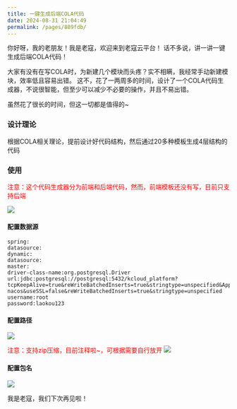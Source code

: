 ```yaml
---
title: 一键生成后端COLA代码
date: 2024-08-31 21:04:49
permalink: /pages/889fdb/
---
```


你好呀，我的老朋友！我是老寇，欢迎来到老寇云平台！
话不多说，讲一讲一键生成后端COLA代码！

大家有没有在写COLA时，为新建几个模块而头疼？实不相瞒，我经常手动新建模块，效率低且容易出错。
这不，花了一两周多的时间，设计了一个COLA代码生成器，不说很智能，但至少可以减少不必要的操作，并且不易出错。

虽然花了很长的时间，但这一切都是值得的~

### 设计理论

根据COLA相关理论，提前设计好代码结构，然后通过20多种模板生成4层结构的代码

### 使用

<font color="red"> 注意：这个代码生成器分为前端和后端代码，然而，前端模板还没有写，目前只支持后端</font>

<img src="/img/一键生成后端COLA代码/img.png"/>

#### 配置数据源

```properties
spring:
datasource:
dynamic:
datasource:
master:
driver-class-name:org.postgresql.Driver
url:jdbc:postgresql://postgresql:5432/kcloud_platform?tcpKeepAlive=true&reWriteBatchedInserts=true&stringtype=unspecified&ApplicationName=laokou-nacos&useSSL=false&reWriteBatchedInserts=true&stringtype=unspecified
username:root
password:laokou123
```

#### 配置路径

<img src="/img/一键生成后端COLA代码/img_1.png"/>

<font color="red">注意：支持zip压缩，目前注释啦~，可根据需要自行放开</font>
<img src="/img/一键生成后端COLA代码/img_2.png"/>

#### 配置包名

<img src="/img/一键生成后端COLA代码/img_3.png"/>

我是老寇，我们下次再见啦！
